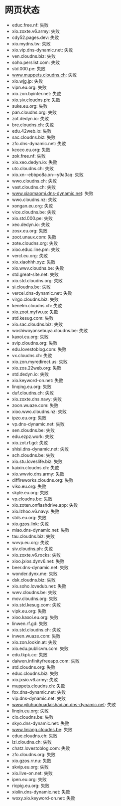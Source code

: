 # 网页状态
- educ.free.nf: 失败
- xio.zoxte.v6.army: 失败
- cdy52.pages.dev: 失败
- xio.mydns.tw: 失败
- xio.vip.dns-dynamic.net: 失败
- ven.cloudns.biz: 失败
- soho.perslist.com: 失败
- std.000.pe: 失败
- www.muppets.cloudns.ch: 失败
- xio.wjg.jp: 失败
- vipn.eu.org: 失败
- xio.zon.byinter.net: 失败
- xio.siv.cloudns.ph: 失败
- suke.eu.org: 失败
- pan.cloudns.org: 失败
- zot.dedyn.io: 失败
- bre.cloudns.ch: 失败
- edu.42web.io: 失败
- sac.cloudns.biz: 失败
- zfo.dns-dynamic.net: 失败
- kcoco.eu.org: 失败
- zok.free.nf: 失败
- xio.xeo.dedyn.io: 失败
- uto.cloudns.ch: 失败
- xio.xn--ebbpo8a.xn--y9a3aq: 失败
- wwo.cloudns.ch: 失败
- vast.cloudns.ch: 失败
- www.xiaomaomi.dns-dynamic.net: 失败
- wwo.cloudns.nz: 失败
- xongan.eu.org: 失败
- vice.cloudns.be: 失败
- xio.std.000.pe: 失败
- xeo.dedyn.io: 失败
- zosx.eu.org: 失败
- zoot.unaux.com: 失败
- zote.cloudns.org: 失败
- xioo.educ.line.pm: 失败
- vercl.eu.org: 失败
- xio.xiaohhh.xyz: 失败
- xio.wwv.cloudns.be: 失败
- std.great-site.net: 失败
- xio.std.cloudns.org: 失败
- si.cloudns.be: 失败
- vercel.dns-dynamic.net: 失败
- virgo.cloudns.biz: 失败
- kenelm.cloudns.ch: 失败
- xio.zoot.myfw.us: 失败
- std.kesug.com: 失败
- xio.sac.cloudns.biz: 失败
- woshiwoyansebuya.cloudns.be: 失败
- kaxoi.eu.org: 失败
- svip.cloudns.org: 失败
- edu.lovestoblog.com: 失败
- vx.cloudns.ch: 失败
- xio.zon.myredirect.us: 失败
- xio.zos.22web.org: 失败
- std.dedyn.io: 失败
- xio.keyword-on.net: 失败
- linqing.eu.org: 失败
- duf.cloudns.ch: 失败
- xio.zoxte.dns.navy: 失败
- zoon.wuaze.com: 失败
- xioo.wwo.cloudns.nz: 失败
- ipzo.eu.org: 失败
- vp.dns-dynamic.net: 失败
- sen.cloudns.be: 失败
- edu.ezpz.work: 失败
- xio.zot.rf.gd: 失败
- shisi.dns-dynamic.net: 失败
- sch.cloudns.be: 失败
- xio.stu.loveslife.biz: 失败
- kaixin.cloudns.ch: 失败
- xio.wwvio.dns.army: 失败
- diffireworks.cloudns.org: 失败
- viko.eu.org: 失败
- skyle.eu.org: 失败
- vp.cloudns.be: 失败
- xio.zoten.onflashdrive.app: 失败
- xio.lzhoo.v6.navy: 失败
- stds.eu.org: 失败
- xio.gzos.link: 失败
- miao.dns-dynamic.net: 失败
- tau.cloudns.biz: 失败
- wvvp.eu.org: 失败
- siv.cloudns.ph: 失败
- xio.zoxte.v6.rocks: 失败
- xioo.jxios.dynv6.net: 失败
- beer.dns-dynamic.net: 失败
- wonder.dynx.me: 失败
- dsk.cloudns.biz: 失败
- xio.soho.lovedub.net: 失败
- wwv.cloudns.be: 失败
- mov.cloudns.org: 失败
- xio.std.kesug.com: 失败
- vipk.eu.org: 失败
- xioo.kaxoi.eu.org: 失败
- linwen.rf.gd: 失败
- xio.std.cloudns.ch: 失败
- inwen.wuaze.com: 失败
- xio.zon.lookin.at: 失败
- xio.edu.publicvm.com: 失败
- edu.tkpk.cc: 失败
- daiwen.infinityfreeapp.com: 失败
- std.cloudns.org: 失败
- educ.cloudns.biz: 失败
- xio.jxsio.v6.army: 失败
- muppets.cloudns.ch: 失败
- fox.dns-dynamic.net: 失败
- vip.dns-dynamic.net: 失败
- www.yiluhuohuadaishadian.dns-dynamic.net: 失败
- linqin.eu.org: 失败
- clo.cloudns.be: 失败
- skyo.dns-dynamic.net: 失败
- www.liniang.cloudns.be: 失败
- cdue.cloudns.ch: 失败
- lzi.cloudns.ch: 失败
- chatz.lovestoblog.com: 失败
- zfo.cloudns.org: 失败
- xio.gzos.rr.nu: 失败
- skvip.eu.org: 失败
- xio.live-on.net: 失败
- ipen.eu.org: 失败
- ricpig.eu.org: 失败
- xiolin.dns-dynamic.net: 失败
- woxy.xio.keyword-on.net: 失败
